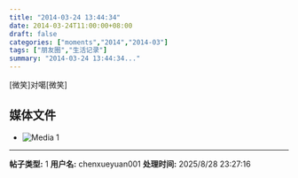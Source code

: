 ```yaml
---
title: "2014-03-24 13:44:34"
date: 2014-03-24T11:00:00+08:00
draft: false
categories: ["moments","2014","2014-03"]
tags: ["朋友圈","生活记录"]
summary: "2014-03-24 13:44:34..."
---
```


[微笑]对噶[微笑]

## 媒体文件

- ![Media 1](/Moments/photos/2014-03-24/201403241344340.jpg)

---

**帖子类型:** 1
**用户名:** chenxueyuan001
**处理时间:** 2025/8/28 23:27:16